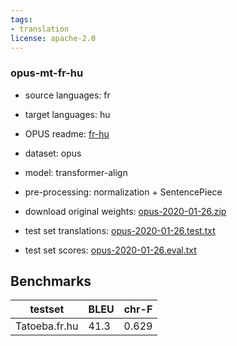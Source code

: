 ```yaml
---
tags:
- translation
license: apache-2.0
---
```


### opus-mt-fr-hu

* source languages: fr
* target languages: hu
*  OPUS readme: [fr-hu](https://github.com/Helsinki-NLP/OPUS-MT-train/blob/master/models/fr-hu/README.md)

*  dataset: opus
* model: transformer-align
* pre-processing: normalization + SentencePiece
* download original weights: [opus-2020-01-26.zip](https://object.pouta.csc.fi/OPUS-MT-models/fr-hu/opus-2020-01-26.zip)
* test set translations: [opus-2020-01-26.test.txt](https://object.pouta.csc.fi/OPUS-MT-models/fr-hu/opus-2020-01-26.test.txt)
* test set scores: [opus-2020-01-26.eval.txt](https://object.pouta.csc.fi/OPUS-MT-models/fr-hu/opus-2020-01-26.eval.txt)

## Benchmarks

| testset               | BLEU  | chr-F |
|-----------------------|-------|-------|
| Tatoeba.fr.hu 	| 41.3 	| 0.629 |

